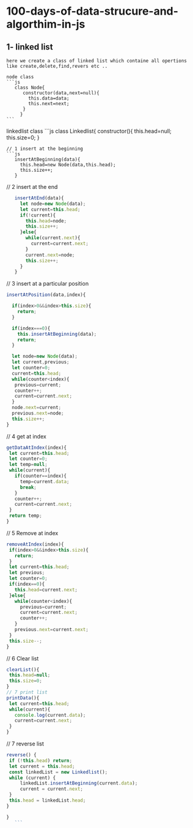 # 100-days-of-data-strucure-and-algorthim-in-js

## 1- linked list
    here we create a class of linked list which containe all opertions like create,delete,find,revers etc ..
    
    node class
    ```js
       class Node{
          constructor(data,next=null){
            this.data=data;
            this.next=next;
          }
         }
    ```
 linkedlist class
    ```js
    class Linkedlist{
      constructor(){
            this.head=null;
            this.size=0;
      }
   ```
  // 1 insert at the beginning
  ```js
      insertAtBeginning(data){
        this.head=new Node(data,this.head);
        this.size++;
      }
  ```
  // 2 insert at the end
   ```js
      insertAtEnd(data){
        let node=new Node(data);
        let current=this.head;
        if(!current){
          this.head=node;
          this.size++;
        }else{
          while(current.next){
            current=current.next;
          }
          current.next=node;
          this.size++;
        }
      }
   ```
  // 3 insert at a particular position
  ```js
  insertAtPosition(data,index){

    if(index>0&&index>this.size){
      return;
    }
  
    if(index===0){
      this.insertAtBeginning(data);
      return;
    }

    let node=new Node(data);
    let current,previous;
    let counter=0;
    current=this.head;
    while(counter<index){
     previous=current; 
     counter++;
     current=current.next; 
    }
    node.next=current;
    previous.next=node;
    this.size++;
  }
  ```
 
  // 4 get at index
   ```js
  getDataAtIndex(index){
    let current=this.head;
    let counter=0;
    let temp=null;
    while(current){
      if(counter==index){
        temp=current.data;
        break;
      }
      counter++;
      current=current.next;
    }
    return temp;
  }
   ```
  // 5 Remove at index
   ```js
  removeAtIndex(index){
    if(index>0&&index>this.size){
      return;
    }
    let current=this.head;
    let previous;
    let counter=0;
    if(index==0){
      this.head=current.next;
    }else{
      while(counter<index){
        previous=current;
        current=current.next;
        counter++;
      }
      previous.next=current.next;
    }
    this.size--;
  }
   ```
   
  // 6 Clear list
   ```js
  clearList(){
    this.head=null;
    this.size=0;
  }
  // 7 print list
  printData(){
    let current=this.head;
    while(current){
      console.log(current.data);
      current=current.next;
    }
  }
   ```
  // 7 reverse list
   ```js
  reverse() {
    if (!this.head) return; 
    let current = this.head;
    const linkedList = new Linkedlist(); 
    while (current) { 
        linkedList.insertAtBeginning(current.data); 
        current = current.next;
    }
    this.head = linkedList.head;
}
 ```
 ```js
}
    ```
